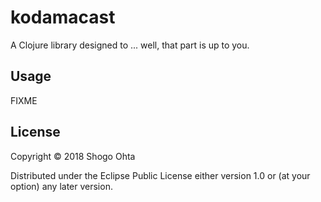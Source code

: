 # kodamacast

A Clojure library designed to ... well, that part is up to you.

## Usage

FIXME

## License

Copyright © 2018 Shogo Ohta

Distributed under the Eclipse Public License either version 1.0 or (at
your option) any later version.
